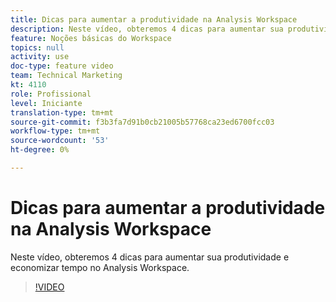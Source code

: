 ```yaml
---
title: Dicas para aumentar a produtividade na Analysis Workspace
description: Neste vídeo, obteremos 4 dicas para aumentar sua produtividade e economizar tempo no Analysis Workspace.
feature: Noções básicas do Workspace
topics: null
activity: use
doc-type: feature video
team: Technical Marketing
kt: 4110
role: Profissional
level: Iniciante
translation-type: tm+mt
source-git-commit: f3b3fa7d91b0cb21005b57768ca23ed6700fcc03
workflow-type: tm+mt
source-wordcount: '53'
ht-degree: 0%

---
```



# Dicas para aumentar a produtividade na Analysis Workspace

Neste vídeo, obteremos 4 dicas para aumentar sua produtividade e economizar tempo no Analysis Workspace.

>[!VIDEO](https://video.tv.adobe.com/v/31157/?quality=12)
